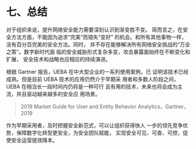 # 七、总结

对于组织来说，提升网络安全能力需要深刻认识到渐变胜不变。 简而言之，在安全方法方面，不能因为追求“完美”而错失“变好” 的机会。和所有其他事物一样，没有百分百完美的安全方法。同时， 并不存在能够解决所有网络安全挑战的“万全之策”。数字新时代面 临的安全威胁形式复杂多变，攻击暴露面始终在不断变化和扩展， 安全技术和战略也应相应的持续演进。

根据 Gartner 报告，UEBA 在中大型企业的一系列使用案例，已 证明该技术已经成熟。但是目前 UEBA 技术的应用仍然介于早期采 用者和多数人阶段之间，UEBA 在相当长一段时间内仍将是一种可行 且有用的技术，未来也将会成为主流，并且驱动越来越多的安全应 用场景。

> 2019 Market Guide for User and Entity Behavior Analytics，Gartner，2019

作为早期采用者，及时把握安全新范式，可以让组织获得快人 一步的领先竞争优势，保障数字化转型更安全，为安全团队赋能， 实现安全可见、可查、可控，促使安全运营提效降本。
